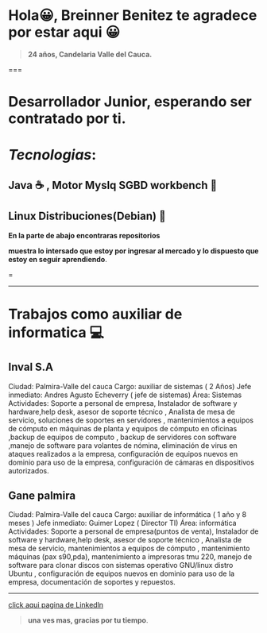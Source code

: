 
# **Hola😀, Breinner Benitez te agradece por estar aqui** 😀
> **24 años, Candelaria Valle del Cauca.**

===
# **Desarrollador Junior, esperando ser contratado por ti**.
# ***Tecnologias***:

## Java :coffee: , Motor Myslq SGBD workbench  :dolphin: 
## Linux Distribuciones(Debian) :penguin:

 **En la parte de abajo encontraras repositorios** 

**muestra lo intersado que estoy por ingresar al mercado y lo dispuesto que estoy en  seguir aprendiendo**.

 =
 ___
 # Trabajos como auxiliar de informatica 💻 

## Inval S.A

Ciudad: Palmira-Valle del cauca
Cargo: auxiliar de sistemas ( 2 Años)
Jefe inmediato: Andres Agusto Echeverry ( jefe de sistemas) Área: Sistemas
Actividades:
Soporte a personal de empresa, Instalador de software y hardware,help desk, asesor de soporte técnico , Analista de mesa de servicio, 
soluciones de soportes en servidores , mantenimientos a equipos de cómputo en máquinas de planta y equipos de cómputo en oficinas 
,backup de equipos de computo , backup de servidores con software ,manejo de software para volantes de nómina, eliminación de virus en 
ataques realizados a la empresa, configuración de equipos nuevos en dominio para uso de la empresa, configuración de cámaras en 
dispositivos autorizados.

## Gane palmira

Ciudad: Palmira-Valle del cauca
Cargo: auxiliar de informática ( 1 año y 8 meses )
Jefe inmediato: Guimer Lopez ( Director TI)
Área: informática Actividades:
Soporte a personal de empresa(puntos de venta), Instalador de software y hardware,help desk, asesor de soporte técnico
, Analista de mesa de servicio, mantenimientos a equipos de cómputo , mantenimiento máquinas (pax s90,pda), mantenimiento a impresoras 
tmu 220, manejo de software para clonar discos con sistemas operativo GNU/linux distro Ubuntu , configuración de equipos nuevos en 
dominio para uso de la empresa, documentación de soportes y repuestos.

___


[ click aqui pagina de Linkedln](https://www.linkedin.com/in/breinner-benitez-02b1b925a/)	

> **una ves mas, gracias por tu tiempo**. 



